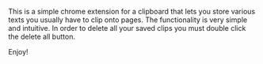This is a simple chrome extension for a clipboard that lets you store various texts you usually have to clip onto pages.
The functionality is very simple and intuitive.
In order to delete all your saved clips you must double click the delete all button.

Enjoy!
